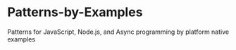# Patterns-by-Examples
Patterns for JavaScript, Node.js, and Async programming by platform native examples
